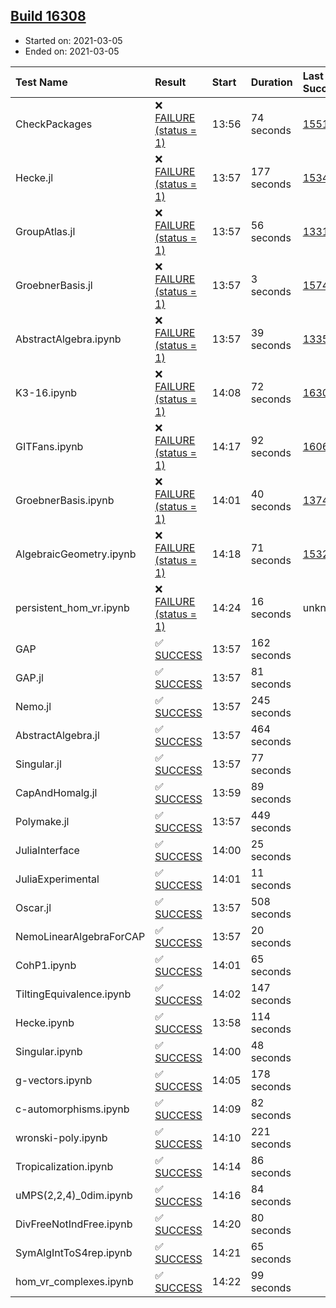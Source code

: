 ## [Build 16308](https://oscarci.mathematik.uni-kl.de/job/oscar/16308/)

* Started on: 2021-03-05
* Ended on: 2021-03-05

| Test Name    | Result | Start | Duration | Last Success | First Failure |
|:-------------|:-------|:------|:---------|:-------------|:--------------|
| CheckPackages | ❌ [FAILURE (status = 1)](https://oscarci.mathematik.uni-kl.de/job/oscar/16308/artifact/logs/build-16308/CheckPackages.log) | 13:56 | 74 seconds | [15514](https://oscarci.mathematik.uni-kl.de/job/oscar/15514/) | [15515](https://oscarci.mathematik.uni-kl.de/job/oscar/15515/) |
| Hecke.jl | ❌ [FAILURE (status = 1)](https://oscarci.mathematik.uni-kl.de/job/oscar/16308/artifact/logs/build-16308/Hecke.jl.log) | 13:57 | 177 seconds | [15344](https://oscarci.mathematik.uni-kl.de/job/oscar/15344/) | [15348](https://oscarci.mathematik.uni-kl.de/job/oscar/15348/) |
| GroupAtlas.jl | ❌ [FAILURE (status = 1)](https://oscarci.mathematik.uni-kl.de/job/oscar/16308/artifact/logs/build-16308/GroupAtlas.jl.log) | 13:57 | 56 seconds | [13311](https://oscarci.mathematik.uni-kl.de/job/oscar/13311/) | [13312](https://oscarci.mathematik.uni-kl.de/job/oscar/13312/) |
| GroebnerBasis.jl | ❌ [FAILURE (status = 1)](https://oscarci.mathematik.uni-kl.de/job/oscar/16308/artifact/logs/build-16308/GroebnerBasis.jl.log) | 13:57 | 3 seconds | [15745](https://oscarci.mathematik.uni-kl.de/job/oscar/15745/) | [15746](https://oscarci.mathematik.uni-kl.de/job/oscar/15746/) |
| AbstractAlgebra.ipynb | ❌ [FAILURE (status = 1)](https://oscarci.mathematik.uni-kl.de/job/oscar/16308/artifact/logs/build-16308/AbstractAlgebra.ipynb.log) | 13:57 | 39 seconds | [13355](https://oscarci.mathematik.uni-kl.de/job/oscar/13355/) | [13356](https://oscarci.mathematik.uni-kl.de/job/oscar/13356/) |
| K3-16.ipynb | ❌ [FAILURE (status = 1)](https://oscarci.mathematik.uni-kl.de/job/oscar/16308/artifact/logs/build-16308/K3-16.ipynb.log) | 14:08 | 72 seconds | [16307](https://oscarci.mathematik.uni-kl.de/job/oscar/16307/) | [16308](https://oscarci.mathematik.uni-kl.de/job/oscar/16308/) |
| GITFans.ipynb | ❌ [FAILURE (status = 1)](https://oscarci.mathematik.uni-kl.de/job/oscar/16308/artifact/logs/build-16308/GITFans.ipynb.log) | 14:17 | 92 seconds | [16068](https://oscarci.mathematik.uni-kl.de/job/oscar/16068/) | [16069](https://oscarci.mathematik.uni-kl.de/job/oscar/16069/) |
| GroebnerBasis.ipynb | ❌ [FAILURE (status = 1)](https://oscarci.mathematik.uni-kl.de/job/oscar/16308/artifact/logs/build-16308/GroebnerBasis.ipynb.log) | 14:01 | 40 seconds | [13748](https://oscarci.mathematik.uni-kl.de/job/oscar/13748/) | [13749](https://oscarci.mathematik.uni-kl.de/job/oscar/13749/) |
| AlgebraicGeometry.ipynb | ❌ [FAILURE (status = 1)](https://oscarci.mathematik.uni-kl.de/job/oscar/16308/artifact/logs/build-16308/AlgebraicGeometry.ipynb.log) | 14:18 | 71 seconds | [15322](https://oscarci.mathematik.uni-kl.de/job/oscar/15322/) | [15323](https://oscarci.mathematik.uni-kl.de/job/oscar/15323/) |
| persistent_hom_vr.ipynb | ❌ [FAILURE (status = 1)](https://oscarci.mathematik.uni-kl.de/job/oscar/16308/artifact/logs/build-16308/persistent_hom_vr.ipynb.log) | 14:24 | 16 seconds | unknown | unknown |
| GAP | ✅ [SUCCESS](https://oscarci.mathematik.uni-kl.de/job/oscar/16308/artifact/logs/build-16308/GAP.log) | 13:57 | 162 seconds |  |  |
| GAP.jl | ✅ [SUCCESS](https://oscarci.mathematik.uni-kl.de/job/oscar/16308/artifact/logs/build-16308/GAP.jl.log) | 13:57 | 81 seconds |  |  |
| Nemo.jl | ✅ [SUCCESS](https://oscarci.mathematik.uni-kl.de/job/oscar/16308/artifact/logs/build-16308/Nemo.jl.log) | 13:57 | 245 seconds |  |  |
| AbstractAlgebra.jl | ✅ [SUCCESS](https://oscarci.mathematik.uni-kl.de/job/oscar/16308/artifact/logs/build-16308/AbstractAlgebra.jl.log) | 13:57 | 464 seconds |  |  |
| Singular.jl | ✅ [SUCCESS](https://oscarci.mathematik.uni-kl.de/job/oscar/16308/artifact/logs/build-16308/Singular.jl.log) | 13:57 | 77 seconds |  |  |
| CapAndHomalg.jl | ✅ [SUCCESS](https://oscarci.mathematik.uni-kl.de/job/oscar/16308/artifact/logs/build-16308/CapAndHomalg.jl.log) | 13:59 | 89 seconds |  |  |
| Polymake.jl | ✅ [SUCCESS](https://oscarci.mathematik.uni-kl.de/job/oscar/16308/artifact/logs/build-16308/Polymake.jl.log) | 13:57 | 449 seconds |  |  |
| JuliaInterface | ✅ [SUCCESS](https://oscarci.mathematik.uni-kl.de/job/oscar/16308/artifact/logs/build-16308/JuliaInterface.log) | 14:00 | 25 seconds |  |  |
| JuliaExperimental | ✅ [SUCCESS](https://oscarci.mathematik.uni-kl.de/job/oscar/16308/artifact/logs/build-16308/JuliaExperimental.log) | 14:01 | 11 seconds |  |  |
| Oscar.jl | ✅ [SUCCESS](https://oscarci.mathematik.uni-kl.de/job/oscar/16308/artifact/logs/build-16308/Oscar.jl.log) | 13:57 | 508 seconds |  |  |
| NemoLinearAlgebraForCAP | ✅ [SUCCESS](https://oscarci.mathematik.uni-kl.de/job/oscar/16308/artifact/logs/build-16308/NemoLinearAlgebraForCAP.log) | 13:57 | 20 seconds |  |  |
| CohP1.ipynb | ✅ [SUCCESS](https://oscarci.mathematik.uni-kl.de/job/oscar/16308/artifact/logs/build-16308/CohP1.ipynb.log) | 14:01 | 65 seconds |  |  |
| TiltingEquivalence.ipynb | ✅ [SUCCESS](https://oscarci.mathematik.uni-kl.de/job/oscar/16308/artifact/logs/build-16308/TiltingEquivalence.ipynb.log) | 14:02 | 147 seconds |  |  |
| Hecke.ipynb | ✅ [SUCCESS](https://oscarci.mathematik.uni-kl.de/job/oscar/16308/artifact/logs/build-16308/Hecke.ipynb.log) | 13:58 | 114 seconds |  |  |
| Singular.ipynb | ✅ [SUCCESS](https://oscarci.mathematik.uni-kl.de/job/oscar/16308/artifact/logs/build-16308/Singular.ipynb.log) | 14:00 | 48 seconds |  |  |
| g-vectors.ipynb | ✅ [SUCCESS](https://oscarci.mathematik.uni-kl.de/job/oscar/16308/artifact/logs/build-16308/g-vectors.ipynb.log) | 14:05 | 178 seconds |  |  |
| c-automorphisms.ipynb | ✅ [SUCCESS](https://oscarci.mathematik.uni-kl.de/job/oscar/16308/artifact/logs/build-16308/c-automorphisms.ipynb.log) | 14:09 | 82 seconds |  |  |
| wronski-poly.ipynb | ✅ [SUCCESS](https://oscarci.mathematik.uni-kl.de/job/oscar/16308/artifact/logs/build-16308/wronski-poly.ipynb.log) | 14:10 | 221 seconds |  |  |
| Tropicalization.ipynb | ✅ [SUCCESS](https://oscarci.mathematik.uni-kl.de/job/oscar/16308/artifact/logs/build-16308/Tropicalization.ipynb.log) | 14:14 | 86 seconds |  |  |
| uMPS(2,2,4)_0dim.ipynb | ✅ [SUCCESS](https://oscarci.mathematik.uni-kl.de/job/oscar/16308/artifact/logs/build-16308/uMPS-2-2-4-_0dim.ipynb.log) | 14:16 | 84 seconds |  |  |
| DivFreeNotIndFree.ipynb | ✅ [SUCCESS](https://oscarci.mathematik.uni-kl.de/job/oscar/16308/artifact/logs/build-16308/DivFreeNotIndFree.ipynb.log) | 14:20 | 80 seconds |  |  |
| SymAlgIntToS4rep.ipynb | ✅ [SUCCESS](https://oscarci.mathematik.uni-kl.de/job/oscar/16308/artifact/logs/build-16308/SymAlgIntToS4rep.ipynb.log) | 14:21 | 65 seconds |  |  |
| hom_vr_complexes.ipynb | ✅ [SUCCESS](https://oscarci.mathematik.uni-kl.de/job/oscar/16308/artifact/logs/build-16308/hom_vr_complexes.ipynb.log) | 14:22 | 99 seconds |  |  |
